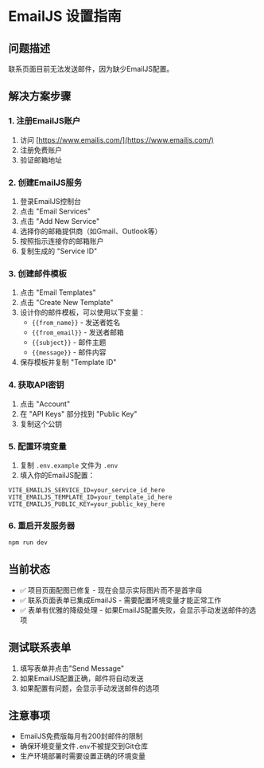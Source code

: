 # EmailJS 设置指南

## 问题描述
联系页面目前无法发送邮件，因为缺少EmailJS配置。

## 解决方案步骤

### 1. 注册EmailJS账户
1. 访问 [https://www.emailjs.com/](https://www.emailjs.com/)
2. 注册免费账户
3. 验证邮箱地址

### 2. 创建EmailJS服务
1. 登录EmailJS控制台
2. 点击 "Email Services"
3. 点击 "Add New Service"
4. 选择你的邮箱提供商（如Gmail、Outlook等）
5. 按照指示连接你的邮箱账户
6. 复制生成的 "Service ID"

### 3. 创建邮件模板
1. 点击 "Email Templates"
2. 点击 "Create New Template"
3. 设计你的邮件模板，可以使用以下变量：
   - `{{from_name}}` - 发送者姓名
   - `{{from_email}}` - 发送者邮箱
   - `{{subject}}` - 邮件主题
   - `{{message}}` - 邮件内容
4. 保存模板并复制 "Template ID"

### 4. 获取API密钥
1. 点击 "Account"
2. 在 "API Keys" 部分找到 "Public Key"
3. 复制这个公钥

### 5. 配置环境变量
1. 复制 `.env.example` 文件为 `.env`
2. 填入你的EmailJS配置：

```env
VITE_EMAILJS_SERVICE_ID=your_service_id_here
VITE_EMAILJS_TEMPLATE_ID=your_template_id_here
VITE_EMAILJS_PUBLIC_KEY=your_public_key_here
```

### 6. 重启开发服务器
```bash
npm run dev
```

## 当前状态
- ✅ 项目页面配图已修复 - 现在会显示实际图片而不是首字母
- ✅ 联系页面表单已集成EmailJS - 需要配置环境变量才能正常工作
- ✅ 表单有优雅的降级处理 - 如果EmailJS配置失败，会显示手动发送邮件的选项

## 测试联系表单
1. 填写表单并点击"Send Message"
2. 如果EmailJS配置正确，邮件将自动发送
3. 如果配置有问题，会显示手动发送邮件的选项

## 注意事项
- EmailJS免费版每月有200封邮件的限制
- 确保环境变量文件`.env`不被提交到Git仓库
- 生产环境部署时需要设置正确的环境变量